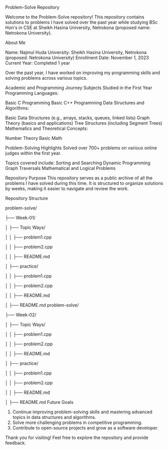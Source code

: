 Problem-Solve Repository 

Welcome to the Problem-Solve repository!
This repository contains solutions to problems I have solved over the past year while studying BSc Hon's in CSE at Sheikh Hasina University, Netrokona (proposed name: Netrokona University).

About Me 

Name: Najmul Huda
University: Sheikh Hasina University, Netrokona (proposed: Netrokona University)
Enrollment Date: November 1, 2023
Current Year: Completed 1 year

Over the past year, I have worked on improving my programming skills and solving problems across various topics.

Academic and Programming Journey
Subjects Studied in the First Year
Programming Languages:

Basic C Programming
Basic C++ Programming
Data Structures and Algorithms:

Basic Data Structures (e.g., arrays, stacks, queues, linked lists)
Graph Theory (basics and applications)
Tree Structures (including Segment Trees)
Mathematics and Theoretical Concepts:

Number Theory
Basic Math

Problem-Solving Highlights
Solved over 700+ problems on various online judges within the first year.

Topics covered include:
Sorting and Searching
Dynamic Programming
Graph Traversals
Mathematical and Logical Problems

Repository Purpose
This repository serves as a public archive of all the problems I have solved during this time. It is structured to organize solutions by  weeks, making it easier to navigate and review the work.

Repository Structure

problem-solve/

├── Week-01/

│   ├── Topic Ways/

│   │   ├── problem1.cpp

│   │   ├── problem2.cpp

│   │   ├── README.md

│   ├── practice/

│   │   ├── problem1.cpp

│   │   ├── problem2.cpp

│   │   ├── README.md

│   ├── README.md
problem-solve/

├── Week-02/

│   ├── Topic Ways/

│   │   ├── problem1.cpp

│   │   ├── problem2.cpp

│   │   ├── README.md

│   ├── practice/

│   │   ├── problem1.cpp

│   │   ├── problem2.cpp

│   │   ├── README.md

│   ├── README.md
Future Goals
1. Continue improving problem-solving skills and mastering advanced topics in data structures and algorithms.
2. Solve more challenging problems in competitive programming.
3. Contribute to open-source projects and grow as a software developer.


Thank you for visiting! Feel free to explore the repository and provide feedback.
